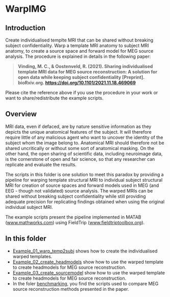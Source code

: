 # WarpIMG

## Introduction

Create individualised templte MRI that can be shared without breaking subject confidentiality. Warp a template MRI anatomy to subject MRI anatomy, to create a source space and forward model for MEG source analysis. The procedure is explained in details in the following paper:

> **Vinding, M. C., & Oostenveld, R. (2021). Sharing individualised template MRI data for MEG source reconstruction: A solution for open data while keeping subject confidentiality [Preprint]. bioRxiv.org. https://doi.org/10.1101/2021.11.18.469069**

Please cite the reference above if you use the procedure in your work or want to share/redistribute the example scripts.

## Overview

MRI data, even if defaced, are by nature sensitive information as they depicts the unique anatomical features of the subject. It will therefore require little of any malicious agent who want to uncover the identity of the subject whom the image belong to. Anatomical MRI should therefore not be shared uncritically or without some sort of anatomical masking. On the other hand, the open sharing of scientific data, including neuroimage data, is the cornerstone of open and fair science, so that any researcher can replicate and evaluate the results.

The scripts in this folder is one solution to meet this paradox by providing a pipeline for warping template structural MRI to individual subject structural MRI for creation of source spaces and forward models used in MEG (and EEG - though not validated) source analysis. The warped MRIs can be shared without breaking subject confidentiality while still providing adequate precision for replicating findings obtained when using the original individual subject MRI.

The example scripts present the pipeline implemented in MATAB (www.mathworks.com) using FieldTrip (www.fieldtriptoolbox.org).

## In this folder

* [Example_01_warp_temp2subj](https://github.com/mcvinding/warpimg/blob/main/example_01_warp_temp2subj.m) shows how to create the individualised warped templates.
* [Example_02_create_headmodels](https://github.com/mcvinding/warpimg/blob/main/example_02_create_headmodels.m) show how to use the warped template to create headmodels for MEG source reconstruction.
* [Example_03_create_sourcemodel](https://github.com/mcvinding/warpimg/blob/main/example_03_create_sourcemodel.m) show how to use the warped template to create headmodels for MEG source reconstruction.
* In the foler [benchmarking](https://github.com/mcvinding/warpimg/tree/main/benchmarking), you find the scripts used to compare MEG source reconstruction methods presented in the paper. 
